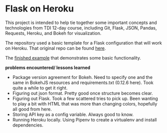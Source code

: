 # Flask on Heroku

This project is intended to help tie together some important concepts and
technologies from TDI 12-day course, including Git, Flask, JSON, Pandas,
Requests, Heroku, and Bokeh for visualization.

The repository used a basic template for a Flask configuration that will
work on Heroku. That original repo can be found [here](https://github.com/thedataincubator/flask-framework).

The [finished example](https://sli-flask-demo.herokuapp.com/) that demonstrates some basic functionality.

**problems encountered/ lessons learned**

* Package version agreement for Bokeh. Need to specify one and the same in BokehJS resources and requirements.txt (0.12.6 here). Took quite a while to get it right.
* Figuring out json format. Pretty good once structure becomes clear.
* Figuring out Flask. Took a few scattered tries to pick up. Been wanting to play a bit with HTML that was more than changing colors, hopefully all good from here.
* Storing API key as a config variable. Always good to know.
* Running Heroku locally. Using Pipenv to create a virtualenv and install dependencies.
